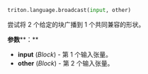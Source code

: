 ```python
triton.language.broadcast(input, other)
```


尝试将 2 个给定的块广播到 1 个共同兼容的形状。


**参数****：**

* **input** (*Block*) - 第 1 个输入张量。
* **other** (*Block*) - 第 2 个输入张量。

